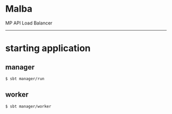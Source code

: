 Malba
=====
MP API Load Balancer

--------------------

# starting application
## manager
```sh
$ sbt manager/run
```
## worker
```sh
$ sbt manager/worker
```


